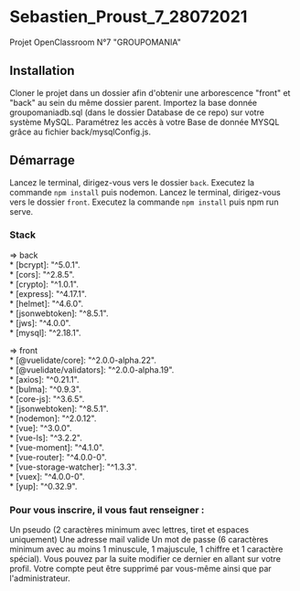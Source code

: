 # Sebastien_Proust_7_28072021

Projet OpenClassroom N°7 "GROUPOMANIA"

## Installation

Cloner le projet dans un dossier afin d'obtenir une arborescence "front" et "back" au sein du même dossier parent.
Importez la base donnée groupomaniadb.sql (dans le dossier Database de ce repo) sur votre système MySQL.
Paramétrez les accès à votre Base de donnée MYSQL grâce au fichier back/mysqlConfig.js.

## Démarrage

Lancez le terminal, dirigez-vous vers le dossier ``back``. Executez la commande ``npm install`` puis nodemon.
Lancez le terminal, dirigez-vous vers le dossier ``front``. Executez la commande ``npm install`` puis npm run serve.

### Stack

=> back  
    * [bcrypt]: "^5.0.1".  
    * [cors]: "^2.8.5".  
    * [crypto]: "^1.0.1".  
    * [express]: "^4.17.1".  
    * [helmet]: "^4.6.0".  
    * [jsonwebtoken]: "^8.5.1".  
    * [jws]: "^4.0.0".  
    * [mysql]: "^2.18.1".  

=> front  
    * [@vuelidate/core]: "^2.0.0-alpha.22".  
    * [@vuelidate/validators]: "^2.0.0-alpha.19".  
    * [axios]: "^0.21.1".  
    * [bulma]: "^0.9.3".  
    * [core-js]: "^3.6.5".  
    * [jsonwebtoken]: "^8.5.1".  
    * [nodemon]: "^2.0.12".  
    * [vue]: "^3.0.0".  
    * [vue-ls]: "^3.2.2".  
    * [vue-moment]: "^4.1.0".  
    * [vue-router]: "^4.0.0-0".  
    * [vue-storage-watcher]: "^1.3.3".  
    * [vuex]: "^4.0.0-0".  
    * [yup]: "^0.32.9".  


### Pour vous inscrire, il vous faut renseigner :

Un pseudo (2 caractères minimum avec lettres, tiret et espaces uniquement)
Une adresse mail valide
Un mot de passe (6 caractères minimum avec au moins 1 minuscule, 1 majuscule, 1 chiffre et 1 caractère spécial). Vous pouvez par la suite modifier ce dernier en allant sur votre profil. Votre compte peut être supprimé par vous-même ainsi que par l'administrateur.
